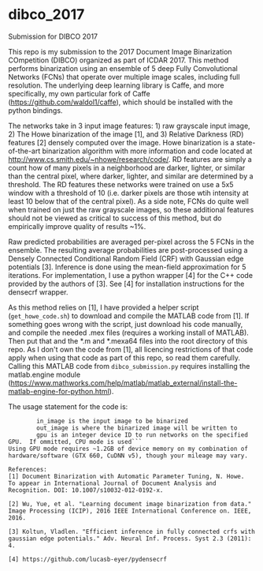 # dibco_2017
Submission for DIBCO 2017

This repo is my submission to the 2017 Document Image Binarization COmpetition (DIBCO) organized as part of ICDAR 2017.
This method performs binarization using an ensemble of 5 deep Fully Convolutional Networks (FCNs) that operate over multiple image scales, including full resolution.
The underlying deep learning library is Caffe, and more specifically, my own particular fork of Caffe (https://github.com/waldol1/caffe), which should be installed with the python bindings.

The networks take in 3 input image features: 1) raw grayscale input image, 2) The Howe binarization of the image [1], and 3) Relative Darkness (RD) features [2] densely computed over the image.
Howe binarization is a state-of-the-art binarization algorithm with more information and code located at http://www.cs.smith.edu/~nhowe/research/code/.
RD features are simply a count how of many pixels in a neighborhood are darker, lighter, or similar than the central pixel, where darker, lighter, and similar are determined by a threshold.
The RD features these networks were trained on use a 5x5 window with a threshold of 10 (i.e. darker pixels are those wtih intensity at least 10 below that of the central pixel).
As a side note, FCNs do quite well when trained on just the raw grayscale images, so these additional features should not be viewed as critical to success of this method, but do empirically improve quality of results ~1%.

Raw predicted probabilities are averaged per-pixel across the 5 FCNs in the ensemble.
The resulting average probabilities are post-processed using a Densely Connected Conditional Random Field (CRF) with Gaussian edge potentials [3].
Inference is done using the mean-field approximation for 5 iterations.
For implementation, I use a python wrapper [4] for the C++ code provided by the authors of [3].
See [4] for installation instructions for the densecrf wrapper.

As this method relies on [1], I have provided a helper script (`get_howe_code.sh`) to download and compile the MATLAB code from [1].
If something goes wrong with the script, just download his code manually, and compile the needed .mex files (requires a working install of MATLAB).
Then put that and the \*.m and \*.mexa64 files into the root directory of this repo.
As I don't own the code from [1], all licencing restrictions of that code apply when using that code as part of this repo, so read them carefully.
Calling this MATLAB code from `dibco_submission.py` requires installing the matlab.engine module (https://www.mathworks.com/help/matlab/matlab_external/install-the-matlab-engine-for-python.html).

The usage statement for the code is:
```USAGE: python hdibco_submission.py in_image out_image [gpu#]
        in_image is the input image to be binarized
		out_image is where the binarized image will be written to
		gpu is an integer device ID to run networks on the specified GPU.  If ommitted, CPU mode is used```
Using GPU mode requires ~1.2GB of device memory on my combination of hardware/software (GTX 660, CuDNN v5), though your mileage may vary.

References:
[1] Document Binarization with Automatic Parameter Tuning, N. Howe.  To appear in International Journal of Document Analysis and Recognition. DOI: 10.1007/s10032-012-0192-x.

[2] Wu, Yue, et al. "Learning document image binarization from data." Image Processing (ICIP), 2016 IEEE International Conference on. IEEE, 2016.

[3] Koltun, Vladlen. "Efficient inference in fully connected crfs with gaussian edge potentials." Adv. Neural Inf. Process. Syst 2.3 (2011): 4.

[4] https://github.com/lucasb-eyer/pydensecrf
